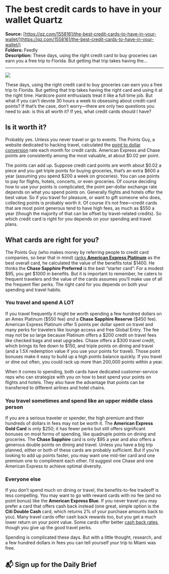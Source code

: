 # The best credit cards to have in your wallet Quartz

**Source:** [https://qz.com/1558161/the-best-credit-cards-to-have-in-your-wallet/](https://qz.com/1558161/the-best-credit-cards-to-have-in-your-wallet/)  
**Folders:** Feedly  
**Description:** These days, using the right credit card to buy groceries can earn you a free trip to Florida. But getting that trip takes having the…

---

<div><div><div><picture><img src="https://qz.com/cdn-cgi/image/width=1024%2Cquality=85%2Cformat=auto/https://assets.qz.com/media/f732abec3517825fc1fb468601f8b3d2.jpg"></picture></div><p>These days, using the right credit card to buy groceries can earn you a free trip to Florida. But getting that trip takes having the right card and using it at the right time. Hardcore point enthusiasts treat it like a full time job. But what if you can’t devote 30 hours a week to obsessing about credit-card points? If that’s the case, don’t worry—there are only two questions you need to ask: is this all worth it? If yes, what credit cards should I have?</p></div><div><h2>Is it worth it?</h2><p>Probably yes. Unless you never travel or go to events. The Points Guy, a website dedicated to hacking travel, calculated the <a href="https://thepointsguy.com/guide/monthly-valuations/">point to dollar conversion</a> rate each month for credit cards. American Express and Chase points are consistently among the most valuable, at about $0.02 per point.</p></div><div><p>The points can add up. Suppose credit card points are worth about $0.02 a piece and you get triple points for buying groceries, that’s an extra $600 a year (assuming you spend $200 a week on groceries). You can use points to pay for flights, hotels, concerts, or even groceries. Of course deciding how to use your points is complicated, the point per-dollar exchange rate depends on what you spend points on. Generally flights and hotels offer the best value. So if you travel for pleasure, or want to gift someone who does, collecting points is probably worth it. Of course it’s not free—credit cards that are most point generous tend to have high fees, as much as $550 a year (though the majority of that can be offset by travel-related credits). So which credit card is right for you depends on your spending and travel plans.</p></div><div><h2>What cards are right for you?</h2><p>The Points Guy (who makes money by referring people to credit card companies, so bear that in mind) <a href="https://thepointsguy.com/guide/top-travel-rewards-credit-cards/">ranks <strong>American Express Platinum</strong></a> as the best overall card, he calculated the value of the benefits total $1400.  He thinks the <strong>Chase Sapphire Preferred</strong> is the best “starter card”: For a modest $95, you get $1000 in benefits. But it is important to remember, he caters to frequent travelers and the value of the cards assumes you’ll make use of all the frequent flier perks. The right card for you depends on both your spending and travel habits.</p></div><div><h3>You travel and spend A LOT</h3><p>If you travel frequently it might be worth spending a few hundred dollars on an Amex Platinum ($550 fee) <em>and </em>a <strong>Chase Sapphire Reserve</strong> ($450 fee). American Express Platinum offer 5 points per dollar spent on travel and many perks for travelers like lounge access and free Global Entry. The fee may not be so large because Platinum offers a $200 credit on travel fees like checked bags and seat upgrades. Chase offers a $300 travel credit, which brings its fee down to $150, and triple points on dining and travel (and a 1.5X redemption value if you use your points for travel). Those point bonuses make it easy to build up a high points balance quickly. If you travel or dine out often, you could rack up more than 200,000 points within a year.</p></div><div><p>When it comes to spending, both cards have dedicated customer-service reps who can strategize with you on how to best spend your points on flights and hotels. They also have the advantage that points can be transferred to different airlines and hotel chains.</p></div><div><h3>You travel sometimes and spend like an upper middle class person</h3><p>If you are a serious traveler or spender, the high premium and their hundreds of dollars in fees may not be worth it. The <strong>American Express Gold Card</strong> is only $250; it has fewer perks but still offers significant bonuses on most forms of spending, like quadruple points on dining and groceries. The <strong>Chase Sapphire</strong> card is only $95 a year and also offers a generous double points on dining and travel. Unless you have a big trip planned, either or both of these cards are probably sufficient. But if you’re looking to add up points faster, you may want one mid-tier card and one premium one to compliment each other. I’d suggest one Chase and one American Express to achieve optimal diversity.</p></div><div><h3>Everyone else</h3><p>If you don’t spend much on dining or travel, the benefits-to-fee tradeoff is less compelling. You may want to go with reward cards with no fee (and no point bonus) like the <strong>American Express Blue</strong>. If you never travel you may prefer a card that offers cash back instead (one great, simple option is the <strong>Citi Double Cash</strong> card, which returns 2% of your purchase amounts back to you). Many travel cards offer cash back rewards too, but you get a much lower return on your point value. Some cards offer better <a href="https://thepointsguy.com/guide/best-cash-back-cards/">cash back rates</a>, though you give up the good travel perks.</p></div><div><p>Spending is complicated these days. But with a little thought, research, and a few hundred dollars in fees you can tell yourself your trip to Miami was free.</p></div><div><h2>📬 Sign up for the Daily Brief</h2></div></div>